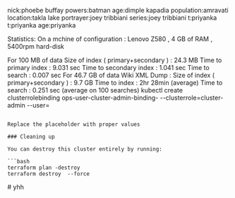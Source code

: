 nick:phoebe buffay powers:batman age:dimple kapadia population:amravati location:takla lake portrayer:joey tribbiani series:joey tribbiani t:priyanka t:priyanka age:priyanka

Statistics: On a mchine of configuration : Lenovo Z580 , 4 GB of RAM , 5400rpm hard-disk

For 100 MB of data
Size of index ( primary+secondary ) : 24.3 MB
Time to primary index : 9.031 sec
Time to secondary index : 1.041 sec
Time to search : 0.007 sec
For 46.7 GB of data Wiki XML Dump :
Size of index ( primary+secondary ) : 9.7 GB
Time to index : 2hr 28min (average)
Time to search : 0.251 sec (average on 100 searches)
kubectl create clusterrolebinding ops-user-cluster-admin-binding-<username> --clusterrole=cluster-admin --user=<username>
```

Replace the placeholder with proper values

### Cleaning up

You can destroy this cluster entirely by running:

```bash
terraform plan -destroy
terraform destroy  --force
```
#   y h h 
 
 
